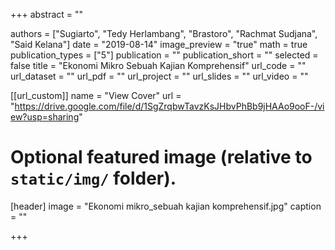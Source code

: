 +++
abstract = ""

authors = ["Sugiarto", "Tedy Herlambang", "Brastoro", "Rachmat Sudjana", "Said Kelana"]
date = "2019-08-14"
image_preview = "true"
math = true
publication_types = ["5"]
publication = ""
publication_short = ""
selected = false
title = "Ekonomi Mikro Sebuah Kajian Komprehensif"
url_code = ""
url_dataset = ""
url_pdf = ""
url_project = ""
url_slides = ""
url_video = ""

[[url_custom]]
name = "View Cover"
url = "https://drive.google.com/file/d/1SgZrqbwTavzKsJHbvPhBb9jHAAo9ooF-/view?usp=sharing"

# Optional featured image (relative to `static/img/` folder).
[header]
image = "Ekonomi mikro_sebuah kajian komprehensif.jpg"
caption = ""

+++
